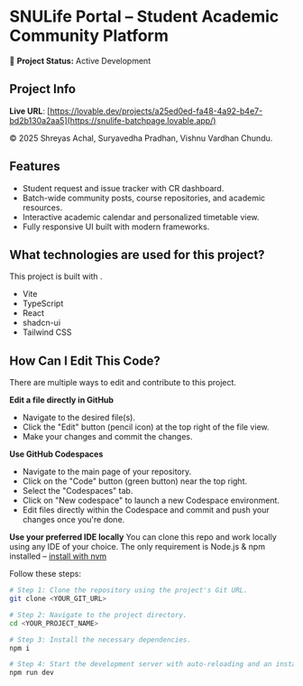 # SNULife Portal – Student Academic Community Platform

🚧 **Project Status:** Active Development

## Project Info

**Live URL**: [https://lovable.dev/projects/a25ed0ed-fa48-4a92-b4e7-bd2b130a2aa5](https://snulife-batchpage.lovable.app/)

© 2025 Shreyas Achal, Suryavedha Pradhan, Vishnu Vardhan Chundu.

## Features
- Student request and issue tracker with CR dashboard.
- Batch-wide community posts, course repositories, and academic resources.
- Interactive academic calendar and personalized timetable view.
- Fully responsive UI built with modern frameworks.

## What technologies are used for this project?

This project is built with .
- Vite
- TypeScript
- React
- shadcn-ui
- Tailwind CSS

## How Can I Edit This Code?

There are multiple ways to edit and contribute to this project.

**Edit a file directly in GitHub**

- Navigate to the desired file(s).
- Click the "Edit" button (pencil icon) at the top right of the file view.
- Make your changes and commit the changes.

**Use GitHub Codespaces**

- Navigate to the main page of your repository.
- Click on the "Code" button (green button) near the top right.
- Select the "Codespaces" tab.
- Click on "New codespace" to launch a new Codespace environment.
- Edit files directly within the Codespace and commit and push your changes once you're done.

**Use your preferred IDE locally**
You can clone this repo and work locally using any IDE of your choice.
The only requirement is Node.js & npm installed – [install with nvm](https://github.com/nvm-sh/nvm#installing-and-updating)

Follow these steps:

```sh
# Step 1: Clone the repository using the project's Git URL.
git clone <YOUR_GIT_URL>

# Step 2: Navigate to the project directory.
cd <YOUR_PROJECT_NAME>

# Step 3: Install the necessary dependencies.
npm i

# Step 4: Start the development server with auto-reloading and an instant preview.
npm run dev
